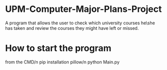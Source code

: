 # UPM-Computer-Major-Plans-Project
A program that allows the user to check which university courses he\she has taken and review the courses they might have left or missed.

# How to start the program
from the CMD/n
pip installation pillow/n
python Main.py
